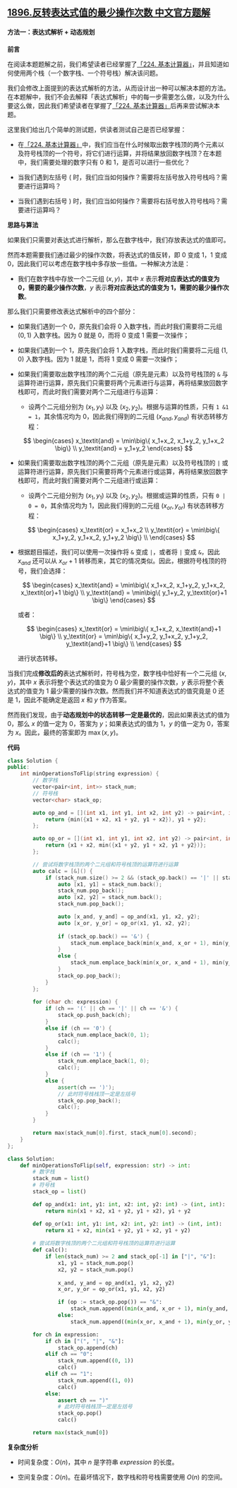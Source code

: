 ## [1896.反转表达式值的最少操作次数 中文官方题解](https://leetcode.cn/problems/minimum-cost-to-change-the-final-value-of-expression/solutions/100000/fan-zhuan-biao-da-shi-zhi-de-zui-shao-ca-s9ln)

#### 方法一：表达式解析 + 动态规划

**前言**

在阅读本题题解之前，我们希望读者已经掌握了[「224. 基本计算器」](https://leetcode-cn.com/problems/basic-calculator/)，并且知道如何使用两个栈（一个数字栈、一个符号栈）解决该问题。

我们会修改上面提到的表达式解析的方法，从而设计出一种可以解决本题的方法。在本题解中，我们不会去解释「表达式解析」中的每一步需要怎么做，以及为什么要这么做，因此我们希望读者在掌握了[「224. 基本计算器」](https://leetcode-cn.com/problems/basic-calculator/)后再来尝试解决本题。

这里我们给出几个简单的测试题，供读者测试自己是否已经掌握：

- 在[「224. 基本计算器」](https://leetcode-cn.com/problems/basic-calculator/)中，我们应当在什么时候取出数字栈顶的两个元素以及符号栈顶的一个符号，将它们进行运算，并将结果放回数字栈顶？在本题中，我们需要处理的数字只有 $0$ 和 $1$，是否可以进行一些优化？

- 当我们遇到左括号 $($ 时，我们应当如何操作？需要将左括号放入符号栈吗？需要进行运算吗？

- 当我们遇到右括号 $)$ 时，我们应当如何操作？需要将右括号放入符号栈吗？需要进行运算吗？

**思路与算法**

如果我们只需要对表达式进行解析，那么在数字栈中，我们存放表达式的值即可。

然而本题需要我们通过最少的操作次数，将表达式的值反转，即 $0$ 变成 $1$，$1$ 变成 $0$，因此我们可以考虑在数字栈中多存放一些值。一种解决方法是：

- 我们在数字栈中存放一个二元组 $(x, y)$，其中 $x$ 表示**将对应表达式的值变为 $0$，需要的最少操作次数**，$y$ 表示**将对应表达式的值变为 $1$，需要的最少操作次数**。

那么我们只需要修改表达式解析中的四个部分：

- 如果我们遇到一个 $0$，原先我们会将 $0$ 入数字栈，而此时我们需要将二元组 $(0, 1)$ 入数字栈。因为 $0$ 就是 $0$，而将 $0$ 变成 $1$ 需要一次操作；

- 如果我们遇到一个 $1$，原先我们会将 $1$ 入数字栈，而此时我们需要将二元组 $(1, 0)$ 入数字栈。因为 $1$ 就是 $1$，而将 $1$ 变成 $0$ 需要一次操作；

- 如果我们需要取出数字栈顶的两个二元组（原先是元素）以及符号栈顶的 $\texttt{\&}$ 与运算符进行运算，原先我们只需要将两个元素进行与运算，再将结果放回数字栈即可，而此时我们需要对两个二元组进行与运算：

    - 设两个二元组分别为 $(x_1, y_1)$ 以及 $(x_2, y_2)$。根据与运算的性质，只有 $\texttt{1 \& 1 = 1}$，其余情况均为 $0$，因此我们得到的二元组 $(x_\textit{and}, y_\textit{and})$ 有状态转移方程：

    $$
    \begin{cases}
    x_\textit{and} = \min\big\{ x_1+x_2, x_1+y_2, y_1+x_2 \big\} \\
    y_\textit{and} = y_1+y_2
    \end{cases}
    $$

- 如果我们需要取出数字栈顶的两个二元组（原先是元素）以及符号栈顶的 $\texttt{|}$ 或运算符进行运算，原先我们只需要将两个元素进行或运算，再将结果放回数字栈即可，而此时我们需要对两个二元组进行或运算：

    - 设两个二元组分别为 $(x_1, y_1)$ 以及 $(x_2, y_2)$。根据或运算的性质，只有 $\texttt{0 | 0 = 0}$，其余情况均为 $1$，因此我们得到的二元组 $(x_\textit{or}, y_\textit{or})$ 有状态转移方程：

    $$
    \begin{cases}
    x_\textit{or} = x_1+x_2 \\
    y_\textit{or} = \min\big\{ x_1+y_2, y_1+x_2, y_1+y_2 \big\} \\
    \end{cases}
    $$

- 根据题目描述，我们可以使用一次操作将 $\texttt{\&}$ 变成 $\texttt{|}$，或者将 $\texttt{|}$ 变成 $\texttt{\&}$，因此 $x_\textit{and}$ 还可以从 $x_\textit{or}+1$ 转移而来，其它的情况类似。因此，根据符号栈顶的符号，我们会选择：

    $$
    \begin{cases}
    x_\textit{and} = \min\big\{ x_1+x_2, x_1+y_2, y_1+x_2, x_\textit{or}+1 \big\} \\
    y_\textit{and} = \min\big\{ y_1+y_2, y_\textit{or}+1 \big\}
    \end{cases}
    $$

    或者：

    $$
    \begin{cases}
    x_\textit{or} = \min\big\{ x_1+x_2, x_\textit{and}+1 \big\} \\
    y_\textit{or} = \min\big\{ x_1+y_2, y_1+x_2, y_1+y_2, y_\textit{and}+1 \big\} \\
    \end{cases}
    $$

    进行状态转移。

当我们完成**修改后的**表达式解析时，符号栈为空，数字栈中恰好有一个二元组 $(x, y)$，其中 $x$ 表示将整个表达式的值变为 $0$ 最少需要的操作次数，$y$ 表示将整个表达式的值变为 $1$ 最少需要的操作次数。然而我们并不知道表达式的值究竟是 $0$ 还是 $1$，因此不能确定是返回 $x$ 和 $y$ 作为答案。

然而我们发现，由于**动态规划中的状态转移一定是最优的**，因此如果表达式的值为 $0$，那么 $x$ 的值一定为 $0$，答案为 $y$；如果表达式的值为 $1$，$y$ 的值一定为 $0$，答案为 $x$。因此，最终的答案即为 $\max(x, y)$。

**代码**

```C++ [sol1-C++]
class Solution {
public:
    int minOperationsToFlip(string expression) {
        // 数字栈
        vector<pair<int, int>> stack_num;
        // 符号栈
        vector<char> stack_op;

        auto op_and = [](int x1, int y1, int x2, int y2) -> pair<int, int> {
            return {min({x1 + x2, x1 + y2, y1 + x2}), y1 + y2};
        };

        auto op_or = [](int x1, int y1, int x2, int y2) -> pair<int, int> {
            return {x1 + x2, min({x1 + y2, y1 + x2, y1 + y2})};
        };

        // 尝试将数字栈顶的两个二元组和符号栈顶的运算符进行运算
        auto calc = [&]() {
            if (stack_num.size() >= 2 && (stack_op.back() == '|' || stack_op.back() == '&')) {
                auto [x1, y1] = stack_num.back();
                stack_num.pop_back();
                auto [x2, y2] = stack_num.back();
                stack_num.pop_back();

                auto [x_and, y_and] = op_and(x1, y1, x2, y2);
                auto [x_or, y_or] = op_or(x1, y1, x2, y2);
                
                if (stack_op.back() == '&') {
                    stack_num.emplace_back(min(x_and, x_or + 1), min(y_and, y_or + 1));
                }
                else {
                    stack_num.emplace_back(min(x_or, x_and + 1), min(y_or, y_and + 1));
                }
                stack_op.pop_back();
            }
        };
        
        for (char ch: expression) {
            if (ch == '(' || ch == '|' || ch == '&') {
                stack_op.push_back(ch);
            }
            else if (ch == '0') {
                stack_num.emplace_back(0, 1);
                calc();
            }
            else if (ch == '1') {
                stack_num.emplace_back(1, 0);
                calc();
            }
            else {
                assert(ch == ')');
                // 此时符号栈栈顶一定是左括号
                stack_op.pop_back();
                calc();
            }
        }

        return max(stack_num[0].first, stack_num[0].second);
    }
};
```

```Python [sol1-Python3]
class Solution:
    def minOperationsToFlip(self, expression: str) -> int:
        # 数字栈
        stack_num = list()
        # 符号栈
        stack_op = list()

        def op_and(x1: int, y1: int, x2: int, y2: int) -> (int, int):
            return min(x1 + x2, x1 + y2, y1 + x2), y1 + y2

        def op_or(x1: int, y1: int, x2: int, y2: int) -> (int, int):
            return x1 + x2, min(x1 + y2, y1 + x2, y1 + y2)
        
        # 尝试将数字栈顶的两个二元组和符号栈顶的运算符进行运算
        def calc():
            if len(stack_num) >= 2 and stack_op[-1] in ["|", "&"]:
                x1, y1 = stack_num.pop()
                x2, y2 = stack_num.pop()
                
                x_and, y_and = op_and(x1, y1, x2, y2)
                x_or, y_or = op_or(x1, y1, x2, y2)

                if (op := stack_op.pop()) == "&":
                    stack_num.append((min(x_and, x_or + 1), min(y_and, y_or + 1)))
                else:
                    stack_num.append((min(x_or, x_and + 1), min(y_or, y_and + 1)))

        for ch in expression:
            if ch in ["(", "|", "&"]:
                stack_op.append(ch)
            elif ch == "0":
                stack_num.append((0, 1))
                calc()
            elif ch == "1":
                stack_num.append((1, 0))
                calc()
            else:
                assert ch == ")"
                # 此时符号栈栈顶一定是左括号
                stack_op.pop()
                calc()

        return max(stack_num[0])
```

**复杂度分析**

- 时间复杂度：$O(n)$，其中 $n$ 是字符串 $\textit{expression}$ 的长度。

- 空间复杂度：$O(n)$。在最坏情况下，数字栈和符号栈需要使用 $O(n)$ 的空间。
